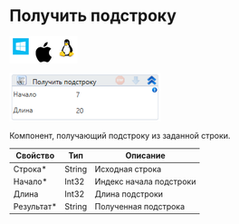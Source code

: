# Получить подстроку

![](<../../../../.gitbook/assets/image (100) (1) (1) (94).png>)

![](<../../../../.gitbook/assets/image (253).png>)

Компонент, получающий подстроку из заданной строки.

| Свойство    | Тип    | Описание                |
| ----------- | ------ | ----------------------- |
| Строка\*    | String | Исходная строка         |
| Начало\*    | Int32  | Индекс начала подстроки |
| Длина       | Int32  | Длина подстроки         |
| Результат\* | String | Полученная подстрока    |

